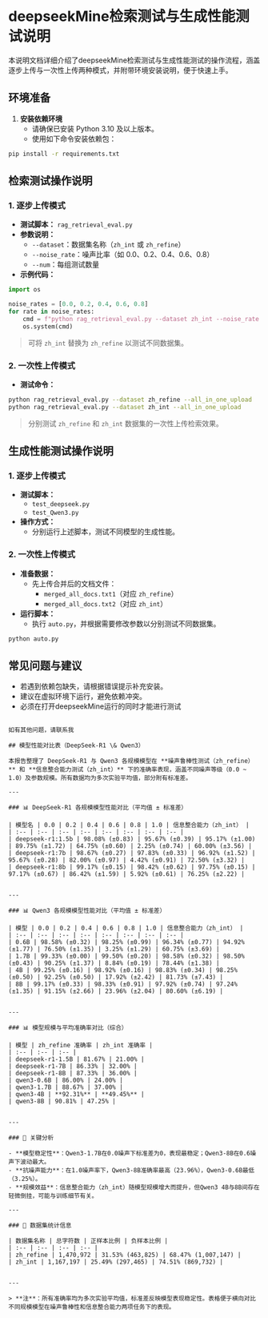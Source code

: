 
# deepseekMine检索测试与生成性能测试说明

本说明文档详细介绍了deepseekMine检索测试与生成性能测试的操作流程，涵盖逐步上传与一次性上传两种模式，并附带环境安装说明，便于快速上手。

## 环境准备

1. **安装依赖环境**
    - 请确保已安装 Python 3.10 及以上版本。
    - 使用如下命令安装依赖包：

```bash
pip install -r requirements.txt
```

## 检索测试操作说明

### 1. 逐步上传模式

- **测试脚本：** `rag_retrieval_eval.py`
- **参数说明：**
    - `--dataset`：数据集名称（`zh_int` 或 `zh_refine`）
    - `--noise_rate`：噪声比率（如 0.0、0.2、0.4、0.6、0.8）
    - `--num`：每组测试数量
- **示例代码：**

```python
import os

noise_rates = [0.0, 0.2, 0.4, 0.6, 0.8]
for rate in noise_rates:
    cmd = f"python rag_retrieval_eval.py --dataset zh_int --noise_rate {rate} --num 5"
    os.system(cmd)
```

> 可将 `zh_int` 替换为 `zh_refine` 以测试不同数据集。


### 2. 一次性上传模式

- **测试命令：**

```bash
python rag_retrieval_eval.py --dataset zh_refine --all_in_one_upload
python rag_retrieval_eval.py --dataset zh_int --all_in_one_upload
```

> 分别测试 `zh_refine` 和 `zh_int` 数据集的一次性上传检索效果。


## 生成性能测试操作说明

### 1. 逐步上传模式

- **测试脚本：**
    - `test_deepseek.py`
    - `test_Qwen3.py`
- **操作方式：**
    - 分别运行上述脚本，测试不同模型的生成性能。


### 2. 一次性上传模式

- **准备数据：**
    - 先上传合并后的文档文件：
        - `merged_all_docs.txt1`（对应 `zh_refine`）
        - `merged_all_docs.txt2`（对应 `zh_int`）
- **运行脚本：**
    - 执行 `auto.py`，并根据需要修改参数以分别测试不同数据集。

```bash
python auto.py
```


## 常见问题与建议

- 若遇到依赖包缺失，请根据错误提示补充安装。
- 建议在虚拟环境下运行，避免依赖冲突。
- 必须在打开deepseekMine运行的同时才能进行测试
```

如有其他问题，请联系我

## 模型性能对比表（DeepSeek-R1 \& Qwen3）

本报告整理了 DeepSeek-R1 与 Qwen3 各规模模型在 **噪声鲁棒性测试（zh_refine）** 和 **信息整合能力测试（zh_int）** 下的准确率表现，涵盖不同噪声等级（0.0 ~ 1.0）及参数规模。所有数据均为多次实验平均值，部分附有标准差。

---

### 📊 DeepSeek-R1 各规模模型性能对比（平均值 ± 标准差）

| 模型名 | 0.0 | 0.2 | 0.4 | 0.6 | 0.8 | 1.0 | 信息整合能力（zh_int） |
| :-- | :-- | :-- | :-- | :-- | :-- | :-- | :-- |
| deepseek-r1:1.5b | 98.08% (±0.83) | 95.67% (±0.39) | 95.17% (±1.00) | 89.75% (±1.72) | 64.75% (±0.60) | 2.25% (±0.74) | 60.00% (±3.56) |
| deepseek-r1:7b | 98.67% (±0.27) | 97.83% (±0.33) | 96.92% (±1.52) | 95.67% (±0.28) | 82.00% (±0.97) | 4.42% (±0.91) | 72.50% (±3.32) |
| deepseek-r1:8b | 99.17% (±0.15) | 98.42% (±0.62) | 97.75% (±0.15) | 97.17% (±0.67) | 86.42% (±1.59) | 5.92% (±0.61) | 76.25% (±2.22) |


---

### 📊 Qwen3 各规模模型性能对比（平均值 ± 标准差）

| 模型 | 0.0 | 0.2 | 0.4 | 0.6 | 0.8 | 1.0 | 信息整合能力（zh_int） |
| :-- | :-- | :-- | :-- | :-- | :-- | :-- | :-- |
| 0.6B | 98.58% (±0.32) | 98.25% (±0.99) | 96.34% (±0.77) | 94.92% (±1.77) | 76.50% (±1.35) | 3.25% (±1.29) | 60.75% (±3.69) |
| 1.7B | 99.33% (±0.00) | 99.50% (±0.20) | 98.58% (±0.32) | 98.50% (±0.43) | 90.25% (±1.37) | 8.84% (±0.19) | 78.44% (±1.38) |
| 4B | 99.25% (±0.16) | 98.92% (±0.16) | 98.83% (±0.34) | 98.25% (±0.50) | 92.25% (±0.50) | 17.92% (±2.42) | 81.73% (±7.43) |
| 8B | 99.17% (±0.33) | 98.33% (±0.91) | 97.92% (±0.74) | 97.24% (±1.35) | 91.15% (±2.66) | 23.96% (±2.04) | 80.60% (±6.19) |


---

### 📊 模型规模与平均准确率对比（综合）

| 模型 | zh_refine 准确率 | zh_int 准确率 |
| :-- | :-- | :-- |
| deepseek-r1-1.5B | 81.67% | 21.00% |
| deepseek-r1-7B | 86.33% | 32.00% |
| deepseek-r1-8B | 87.33% | 36.00% |
| qwen3-0.6B | 86.00% | 24.00% |
| qwen3-1.7B | 88.67% | 37.00% |
| qwen3-4B | **92.31%** | **49.45%** |
| qwen3-8B | 90.81% | 47.25% |


---

### 📌 关键分析

- **模型稳定性**：Qwen3-1.7B在0.0噪声下标准差为0，表现最稳定；Qwen3-8B在0.6噪声下波动最大。
- **抗噪声能力**：在1.0噪声率下，Qwen3-8B准确率最高（23.96%），Qwen3-0.6B最低（3.25%）。
- **规模效益**：信息整合能力（zh_int）随模型规模增大而提升，但Qwen3 4B与8B间存在轻微倒挂，可能与训练细节有关。

---

### 📂 数据集统计信息

| 数据集名称 | 总字符数 | 正样本比例 | 负样本比例 |
| :-- | :-- | :-- | :-- |
| zh_refine | 1,470,972 | 31.53% (463,825) | 68.47% (1,007,147) |
| zh_int | 1,167,197 | 25.49% (297,465) | 74.51% (869,732) |


---

> **注**：所有准确率均为多次实验平均值，标准差反映模型表现稳定性。表格便于横向对比不同规模模型在噪声鲁棒性和信息整合能力两项任务下的表现。



